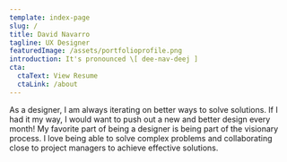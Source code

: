 ```yaml
---
template: index-page
slug: /
title: David Navarro
tagline: UX Designer
featuredImage: /assets/portfolioprofile.png
introduction: It's pronounced \[ dee-nav-deej ]
cta:
  ctaText: View Resume
  ctaLink: /about
---
```

As a designer, I am always iterating on better ways to solve solutions. If I had it my way, I would want to push out a new and better design every month! My favorite part of being a designer is being part of the visionary process. I love being able to solve complex problems and collaborating close to project managers to achieve effective solutions.